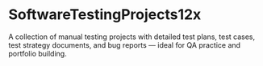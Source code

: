 # SoftwareTestingProjects12x
A collection of manual testing projects with detailed test plans, test cases, test strategy documents, and bug reports — ideal for QA practice and portfolio building.
